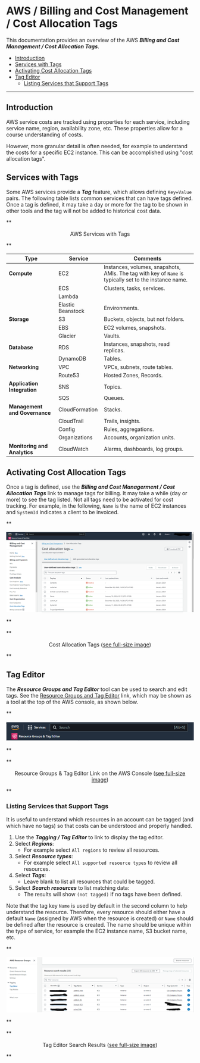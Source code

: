 # AWS / Billing and Cost Management / Cost Allocation Tags #

This documentation provides an overview of the AWS ***Billing and Cost Management / Cost Allocation Tags***.

*   [Introduction](#introduction)
*   [Services with Tags](#services-with-tags)
*   [Activating Cost Allocation Tags](#activating-cost-allocation-tags)
*   [Tag Editor](#tag-editor)
     +   [Listing Services that Support Tags](#listing-services-that-support-tags)

---------------

## Introduction ##

AWS service costs are tracked using properties for each service,
including service name, region, availability zone, etc.
These properties allow for a course understanding of costs.

However, more granular detail is often needed, for example to understand the costs for a specific EC2 instance.
This can be accomplished using "cost allocation tags".

## Services with Tags ##

Some AWS services provide a ***Tag*** feature, which allows defining `Key=Value` pairs.
The following table lists common services that can have tags defined.
Once a tag is defined, it may take a day or more for the tag to be shown in other tools and the tag will not be
added to historical cost data.

**<p style="text-align: center;">
AWS Services with Tags
</p>**

| **Type** | **Service** | **Comments** |
| -- | -- | -- |
| **Compute** | EC2 | Instances, volumes, snapshots, AMIs.  The tag with key of `Name` is typically set to the instance name. |
| | ECS | Clusters, tasks, services. |
| | Lambda | | Functions. |
| | Elastic Beanstock | Environments. |
| **Storage** | S3 | Buckets, objects, but not folders. |
| | EBS | EC2 volumes, snapshots. |
| | Glacier | Vaults. |
| **Database** | RDS | Instances, snapshots, read replicas. |
| | DynamoDB | Tables. |
| **Networking** | VPC | VPCs, subnets, route tables. |
| | Route53 | Hosted Zones, Records. |
| **Application Integration** | SNS | Topics. |
| | SQS | Queues. |
| **Management and Governance** | CloudFormation | Stacks. |
| | CloudTrail | Trails, insights. |
| | Config | Rules, aggregations. |
| | Organizations | Accounts, organization units. |
| **Monitoring and Analytics** | CloudWatch | Alarms, dashboards, log groups. |

## Activating Cost Allocation Tags ##

Once a tag is defined, use the ***Billing and Cost Managerment / Cost Allocation Tags*** link to manage tags for billing.
It may take a while (day or more) to see the tag listed.
Not all tags need to be activated for cost tracking.
For example, in the following, `Name` is the name of EC2 instances and `SystemId` indicates a client to be invoiced.

**<p style="text-align: center;">
![cost allocation tags](cost-allocation-tags.png)
</p>**

**<p style="text-align: center;">
Cost Allocation Tags (<a href="../cost-allocation-tags.png">see full-size image</a>)
</p>**

## Tag Editor ##

The ***Resource Groups and Tag Editor*** tool can be used to search and edit tags.
See the [Resource Groups and Tag Editor](https://us-east-2.console.aws.amazon.com/resource-groups/home?region=us-east-2) link,
which may be shown as a tool at the top of the AWS console, as shown below.

**<p style="text-align: center;">
![Tag editor shortcut](tag-editor-link.png)
</p>**

**<p style="text-align: center;">
Resource Groups & Tag Editor Link on the AWS Console (<a href="../tag-editor-link.png">see full-size image</a>)
</p>**

### Listing Services that Support Tags ###

It is useful to understand which resources in an account can be tagged (and which have no tags)
so that costs can be understood and properly handled.

1.  Use the ***Tagging / Tag Editor*** to link to display the tag editor.
2.  Select ***Regions***:
    *   For example select `All regions` to review all resources.
3.  Select ***Resource types***:
    *   For example select `All supported resource types` to review all resources.
4.  Select ***Tags***:
    *   Leave blank to list all resources that could be tagged.
5.  Select ***Search resources*** to list matching data:
    *   The results will show `(not tagged)` if no tags have been defined.

Note that the tag key `Name` is used by default in the second column to help understand the resource.
Therefore, every resource should either have a default `Name` (assigned by AWS when the resource is created)
or `Name` should be defined after the resource is created.
The name should be unique within the type of service, for example the EC2 instance name, S3 bucket name, etc.

**<p style="text-align: center;">
![Tag search results](tag-editor-search-results.png)
</p>**

**<p style="text-align: center;">
Tag Editor Search Results (<a href="../tag-editor-search-results.png">see full-size image</a>)
</p>**

